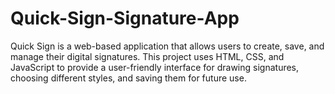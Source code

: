 # Quick-Sign-Signature-App
Quick Sign is a web-based application that allows users to create, save, and manage their digital signatures. This project uses HTML, CSS, and JavaScript to provide a user-friendly interface for drawing signatures, choosing different styles, and saving them for future use.
